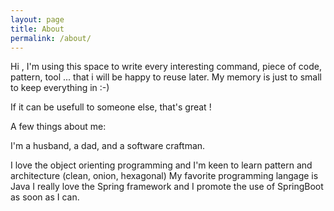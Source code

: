 ```yaml
---
layout: page
title: About
permalink: /about/
---
```


Hi ,
I'm using this space to write every interesting command, piece of code, pattern, tool ... that i will be happy to reuse later.
My memory is just to small to keep everything in :-)

If it can be usefull to someone else, that's great !

A few things about me:

I'm a husband, a dad, and a software craftman.

I love the object orienting programming and I'm keen to learn pattern and architecture (clean, onion, hexagonal)
My favorite programming langage is Java
I really love the Spring framework and I promote the use of SpringBoot as soon as I can.


